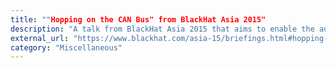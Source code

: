 ```yaml
---
title: ""Hopping on the CAN Bus" from BlackHat Asia 2015"
description: "A talk from BlackHat Asia 2015 that aims to enable the audience to \"gain an understanding of automotive systems, but will also have the tools to attack them\"."
external_url: "https://www.blackhat.com/asia-15/briefings.html#hopping-on-the-can-bus"
category: "Miscellaneous"
---
```

